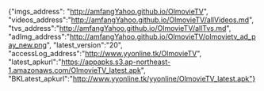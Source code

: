 {"imgs_address": "http://amfangYahoo.github.io/OlmovieTV", "videos_address":"http://amfangYahoo.github.io/OlmovieTV/allVideos.md", "tvs_address":"http://amfangYahoo.github.io/OlmovieTV/allTvs.md", "adImg_address":"http://amfangYahoo.github.io/OlmovieTV/olmovietv_ad_pay_new.png", "latest_version":"20", "accessLog_address":"http://www.yyonline.tk/OlmovieTV", "latest_apkurl":"https://appapks.s3.ap-northeast-1.amazonaws.com/OlmovieTV_latest.apk", "BKLatest_apkurl":"http://www.yyonline.tk/yyonline/OlmovieTV_latest.apk"}
